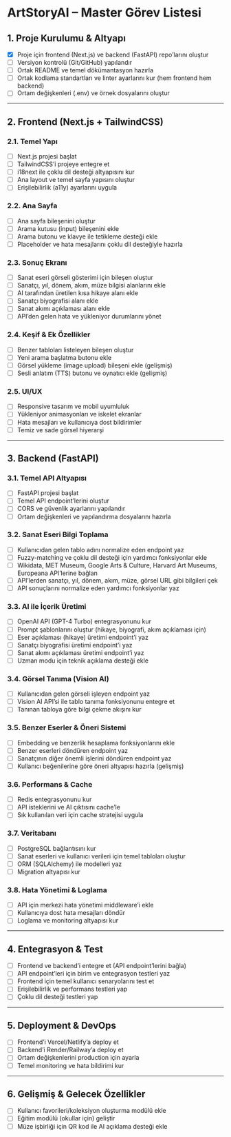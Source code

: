 # ArtStoryAI – Master Görev Listesi

## 1. Proje Kurulumu & Altyapı

- [x] Proje için frontend (Next.js) ve backend (FastAPI) repo’larını oluştur
- [ ] Versiyon kontrolü (Git/GitHub) yapılandır
- [ ] Ortak README ve temel dökümantasyon hazırla
- [ ] Ortak kodlama standartları ve linter ayarlarını kur (hem frontend hem backend)
- [ ] Ortam değişkenleri (.env) ve örnek dosyalarını oluştur

---

## 2. Frontend (Next.js + TailwindCSS)

### 2.1. Temel Yapı

- [ ] Next.js projesi başlat
- [ ] TailwindCSS’i projeye entegre et
- [ ] i18next ile çoklu dil desteği altyapısını kur
- [ ] Ana layout ve temel sayfa yapısını oluştur
- [ ] Erişilebilirlik (a11y) ayarlarını uygula

### 2.2. Ana Sayfa

- [ ] Ana sayfa bileşenini oluştur
- [ ] Arama kutusu (input) bileşenini ekle
- [ ] Arama butonu ve klavye ile tetikleme desteği ekle
- [ ] Placeholder ve hata mesajlarını çoklu dil desteğiyle hazırla

### 2.3. Sonuç Ekranı

- [ ] Sanat eseri görseli gösterimi için bileşen oluştur
- [ ] Sanatçı, yıl, dönem, akım, müze bilgisi alanlarını ekle
- [ ] AI tarafından üretilen kısa hikaye alanı ekle
- [ ] Sanatçı biyografisi alanı ekle
- [ ] Sanat akımı açıklaması alanı ekle
- [ ] API’den gelen hata ve yükleniyor durumlarını yönet

### 2.4. Keşif & Ek Özellikler

- [ ] Benzer tabloları listeleyen bileşen oluştur
- [ ] Yeni arama başlatma butonu ekle
- [ ] Görsel yükleme (image upload) bileşeni ekle (gelişmiş)
- [ ] Sesli anlatım (TTS) butonu ve oynatıcı ekle (gelişmiş)

### 2.5. UI/UX

- [ ] Responsive tasarım ve mobil uyumluluk
- [ ] Yükleniyor animasyonları ve iskelet ekranlar
- [ ] Hata mesajları ve kullanıcıya dost bildirimler
- [ ] Temiz ve sade görsel hiyerarşi

---

## 3. Backend (FastAPI)

### 3.1. Temel API Altyapısı

- [ ] FastAPI projesi başlat
- [ ] Temel API endpoint’lerini oluştur
- [ ] CORS ve güvenlik ayarlarını yapılandır
- [ ] Ortam değişkenleri ve yapılandırma dosyalarını hazırla

### 3.2. Sanat Eseri Bilgi Toplama

- [ ] Kullanıcıdan gelen tablo adını normalize eden endpoint yaz
- [ ] Fuzzy-matching ve çoklu dil desteği için yardımcı fonksiyonlar ekle
- [ ] Wikidata, MET Museum, Google Arts & Culture, Harvard Art Museums, Europeana API’lerine bağlan
- [ ] API’lerden sanatçı, yıl, dönem, akım, müze, görsel URL gibi bilgileri çek
- [ ] API sonuçlarını normalize eden yardımcı fonksiyonlar yaz

### 3.3. AI ile İçerik Üretimi

- [ ] OpenAI API (GPT-4 Turbo) entegrasyonunu kur
- [ ] Prompt şablonlarını oluştur (hikaye, biyografi, akım açıklaması için)
- [ ] Eser açıklaması (hikaye) üretimi endpoint’i yaz
- [ ] Sanatçı biyografisi üretimi endpoint’i yaz
- [ ] Sanat akımı açıklaması üretimi endpoint’i yaz
- [ ] Uzman modu için teknik açıklama desteği ekle

### 3.4. Görsel Tanıma (Vision AI)

- [ ] Kullanıcıdan gelen görseli işleyen endpoint yaz
- [ ] Vision AI API’si ile tablo tanıma fonksiyonunu entegre et
- [ ] Tanınan tabloya göre bilgi çekme akışını kur

### 3.5. Benzer Eserler & Öneri Sistemi

- [ ] Embedding ve benzerlik hesaplama fonksiyonlarını ekle
- [ ] Benzer eserleri döndüren endpoint yaz
- [ ] Sanatçının diğer önemli işlerini döndüren endpoint yaz
- [ ] Kullanıcı beğenilerine göre öneri altyapısı hazırla (gelişmiş)

### 3.6. Performans & Cache

- [ ] Redis entegrasyonunu kur
- [ ] API isteklerini ve AI çıktısını cache’le
- [ ] Sık kullanılan veri için cache stratejisi uygula

### 3.7. Veritabanı

- [ ] PostgreSQL bağlantısını kur
- [ ] Sanat eserleri ve kullanıcı verileri için temel tabloları oluştur
- [ ] ORM (SQLAlchemy) ile modelleri yaz
- [ ] Migration altyapısı kur

### 3.8. Hata Yönetimi & Loglama

- [ ] API için merkezi hata yönetimi middleware’i ekle
- [ ] Kullanıcıya dost hata mesajları döndür
- [ ] Loglama ve monitoring altyapısı kur

---

## 4. Entegrasyon & Test

- [ ] Frontend ve backend’i entegre et (API endpoint’lerini bağla)
- [ ] API endpoint’leri için birim ve entegrasyon testleri yaz
- [ ] Frontend için temel kullanıcı senaryolarını test et
- [ ] Erişilebilirlik ve performans testleri yap
- [ ] Çoklu dil desteği testleri yap

---

## 5. Deployment & DevOps

- [ ] Frontend’i Vercel/Netlify’a deploy et
- [ ] Backend’i Render/Railway’a deploy et
- [ ] Ortam değişkenlerini production için ayarla
- [ ] Temel monitoring ve hata bildirimi kur

---

## 6. Gelişmiş & Gelecek Özellikler

- [ ] Kullanıcı favorileri/koleksiyon oluşturma modülü ekle
- [ ] Eğitim modülü (okullar için) geliştir
- [ ] Müze işbirliği için QR kod ile AI açıklama desteği ekle
